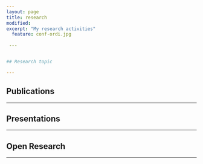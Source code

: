 ```yaml
---
layout: page
title: research
modified: 
excerpt: "My research activities"
  feature: conf-ordi.jpg
  
 ---


## Research topic

---
```


## Publications

---


## Presentations

---

## Open Research 

---
